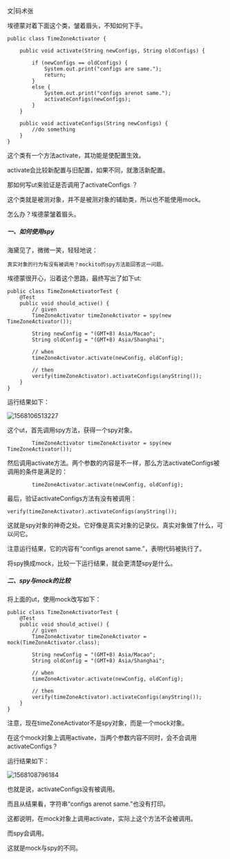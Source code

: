 文|码术张

埃德蒙对着下面这个类，皱着眉头，不知如何下手。

```
public class TimeZoneActivator {

    public void activate(String newConfigs, String oldConfigs) {

        if (newConfigs == oldConfigs) {
            System.out.print("configs are same.");
            return;
        }
        else {
            System.out.print("configs arenot same.");
            activateConfigs(newConfigs);
        }
    }

    public void activateConfigs(String newConfigs) {
        //do something
    }
}
```

这个类有一个方法activate，其功能是使配置生效。

activate会比较新配置与旧配置，如果不同，就激活新配置。

那如何写ut来验证是否调用了activateConfigs ？

这个类就是被测对象，并不是被测对象的辅助类，所以也不能使用mock。

怎么办？埃德蒙皱着眉头。

##### 一、如何使用spy

海黛见了，微微一笑，轻轻地说：

`真实对象的行为有没有被调用？mockito的spy方法能回答这一问题。`

埃德蒙很开心，沿着这个思路，最终写出了如下ut:

```
public class TimeZoneActivatorTest {
    @Test
    public void should_active() {
        // given
        TimeZoneActivator timeZoneActivator = spy(new TimeZoneActivator());

        String newConfig = "(GMT+8) Asia/Macao";
        String oldConfig = "(GMT+8) Asia/Shanghai";

        // when
        timeZoneActivator.activate(newConfig, oldConfig);

        // then
        verify(timeZoneActivator).activateConfigs(anyString());
    }
}
```

运行结果如下：

![1568106513227](C:\Users\carzhang\AppData\Roaming\Typora\typora-user-images\1568106513227.png)

这个ut，首先调用spy方法，获得一个spy对象。

`        TimeZoneActivator timeZoneActivator = spy(new TimeZoneActivator());`

然后调用activate方法。两个参数的内容是不一样，那么方法activateConfigs被调用的条件是满足的：

`        timeZoneActivator.activate(newConfig, oldConfig);`

最后，验证activateConfigs方法有没有被调用：

`verify(timeZoneActivator).activateConfigs(anyString());`

这就是spy对象的神奇之处。它好像是真实对象的记录仪。真实对象做了什么，可以问它。

注意运行结果，它的内容有“configs arenot same.”，表明代码被执行了。

将spy换成mock，比较一下运行结果，就会更清楚spy是什么。

##### 二、spy与mock的比较

将上面的ut，使用mock改写如下：

```
public class TimeZoneActivatorTest {
    @Test
    public void should_active() {
        // given
        TimeZoneActivator timeZoneActivator = mock(TimeZoneActivator.class);

        String newConfig = "(GMT+8) Asia/Macao";
        String oldConfig = "(GMT+8) Asia/Shanghai";

        // when
        timeZoneActivator.activate(newConfig, oldConfig);

        // then
        verify(timeZoneActivator).activateConfigs(anyString());
    }
}
```

注意，现在timeZoneActivator不是spy对象，而是一个mock对象。

在这个mock对象上调用activate，当两个参数内容不同时，会不会调用activateConfigs？

运行结果如下：

![1568108796184](C:\Users\carzhang\AppData\Roaming\Typora\typora-user-images\1568108796184.png)

也就是说，activateConfigs没有被调用。

而且从结果看，字符串“configs arenot same.”也没有打印。

这都说明，在mock对象上调用activate，实际上这个方法不会被调用。

而spy会调用。

这就是mock与spy的不同。